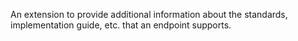 An extension to provide additional information about the standards, implementation guide, etc. that an endpoint supports. 